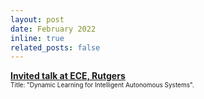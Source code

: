 ```yaml
---
layout: post
date: February 2022
inline: true
related_posts: false
---
```



<b> <a target="_blank" rel="noopener noreferrer" href="https://mavridischristos.github.io/cv/"> Invited talk at ECE, Rutgers </a></b>
<br> <font size="1">Title: "Dynamic Learning for Intelligent Autonomous Systems".</font> 

